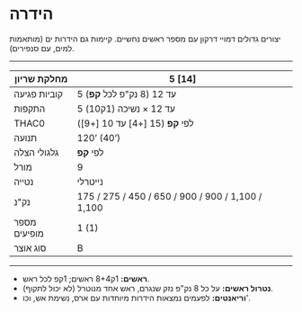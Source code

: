 # הידרה

יצורים גדולים דמויי דרקון עם מספר ראשים נחשיים. קיימות גם הידרות ים (מותאמות למים, עם סנפירים).

------

| מחלקת שריון     | 5 [14]                                            |
| ---------------- | ------------------------------------------------- |
| קוביות פגיעה     | 5 עד 12 (8 נק"פ לכל **קפ**)                       |
| התקפות           | 5 עד 12 × נשיכה (1ק10)                            |
| THAC0            | לפי **קפ** (15 [+4] עד 10 [+9])                   |
| תנועה            | 120’ (40’)                                        |
| גלגולי הצלה      | לפי **קפ**                                        |
| מורל             | 9                                                 |
| נטייה            | נייטרלי                                           |
| נק"נ             | 175 / 275 / 450 / 650 / 900 / 900 / 1,100 / 1,100 |
| מספר מופיעים     | 1 (1)                                             |
| סוג אוצר         | B                                                 |

------

- **ראשים:** 1ק8+4 ראשים; 1קפ לכל ראש.
- **נטרול ראשים:** על כל 8 נק"פ נזק שנגרם, ראש אחד מנוטרל (לא יכול לתקוף).
- **וריאנטים:** לפעמים נמצאות הידרות מיוחדות עם ארס, נשימת אש, וכו'.